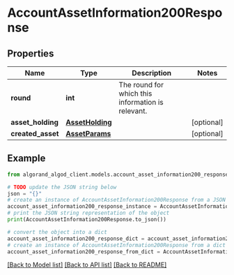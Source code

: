 # AccountAssetInformation200Response


## Properties

Name | Type | Description | Notes
------------ | ------------- | ------------- | -------------
**round** | **int** | The round for which this information is relevant. | 
**asset_holding** | [**AssetHolding**](AssetHolding.md) |  | [optional] 
**created_asset** | [**AssetParams**](AssetParams.md) |  | [optional] 

## Example

```python
from algorand_algod_client.models.account_asset_information200_response import AccountAssetInformation200Response

# TODO update the JSON string below
json = "{}"
# create an instance of AccountAssetInformation200Response from a JSON string
account_asset_information200_response_instance = AccountAssetInformation200Response.from_json(json)
# print the JSON string representation of the object
print(AccountAssetInformation200Response.to_json())

# convert the object into a dict
account_asset_information200_response_dict = account_asset_information200_response_instance.to_dict()
# create an instance of AccountAssetInformation200Response from a dict
account_asset_information200_response_from_dict = AccountAssetInformation200Response.from_dict(account_asset_information200_response_dict)
```
[[Back to Model list]](../README.md#documentation-for-models) [[Back to API list]](../README.md#documentation-for-api-endpoints) [[Back to README]](../README.md)


